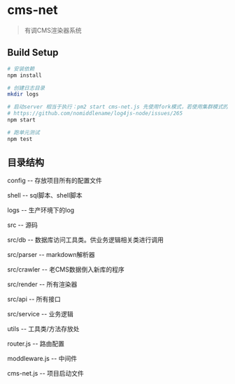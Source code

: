 # cms-net

> 有调CMS渲染器系统

## Build Setup

``` bash
# 安装依赖
npm install

# 创建日志目录
mkdir logs

# 启动server 相当于执行：pm2 start cms-net.js 先使用fork模式，若使用集群模式的话（ -i max）和log4js有冲突
# https://github.com/nomiddlename/log4js-node/issues/265
npm start

# 跑单元测试
npm test
```

## 目录结构

  config           -- 存放项目所有的配置文件

  shell            -- sql脚本、shell脚本

  logs             -- 生产环境下的log

  src              -- 源码

  src/db           -- 数据库访问工具类。供业务逻辑相关类进行调用

  src/parser       -- markdown解析器

  src/crawler      -- 老CMS数据倒入新库的程序

  src/render       -- 所有渲染器

  src/api          -- 所有接口

  src/service      -- 业务逻辑

  utils            -- 工具类/方法存放处

  router.js        -- 路由配置

  moddleware.js    -- 中间件

  cms-net.js       -- 项目启动文件
